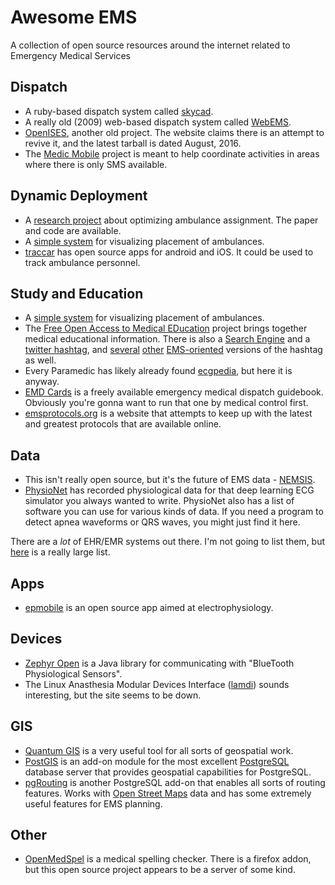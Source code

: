 # Awesome EMS
A collection of open source resources around the internet related to Emergency Medical Services

## Dispatch

* A ruby-based dispatch system called [skycad](https://github.com/shakycode/skycad).
* A really old (2009) web-based dispatch system called [WebEMS](http://webems.sourceforge.net/). 
* [OpenISES](https://sourceforge.net/projects/openises/?source=navbar), another old project. The website claims there is an attempt to revive it, and the latest tarball is dated August, 2016. 
* The [Medic Mobile](https://github.com/medic) project is meant to help coordinate activities in areas where there is only SMS available.

## Dynamic Deployment

* A [research project](https://github.com/4rdhendu/Ambulance-multi-agent-planning) about optimizing ambulance assignment. The paper and code are available.
* A [simple system](https://github.com/ViditIsOnline/SLOR_Back) for visualizing placement of ambulances.
* [traccar](https://www.traccar.org/) has open source apps for android and iOS. It could be used to track ambulance personnel.

## Study and Education

* A [simple system](https://github.com/ViditIsOnline/SLOR_Back) for visualizing placement of ambulances.
* The [Free Open Access to Medical EDucation](http://lifeinthefastlane.com/collections/) project brings together medical educational information. There is also a [Search Engine](http://googlefoam.com) and a [twitter hashtag](https://twitter.com/hashtag/foamed), and [several](https://twitter.com/hashtag/foampara) [other](https://twitter.com/hashtag/foamcc) [EMS-oriented](https://twitter.com/hashtag/foamems) versions of the hashtag as well.
* Every Paramedic has likely already found [ecgpedia](http://en.ecgpedia.org), but here it is anyway.
* [EMD Cards](http://www.tablonenblanco.com/Ticket/emd_cards/EMD_Card_Version_0.26.2.pdf) is a freely available emergency medical dispatch guidebook. Obviously you're gonna want to run that one by medical control first.
* [emsprotocols.org](http://www.emsprotocols.org/) is a website that attempts to keep up with the latest and greatest protocols that are available online.

## Data

* This isn't really open source, but it's the future of EMS data - [NEMSIS](http://www.nemsis.org/index.html).
* [PhysioNet](http://www.physionet.org/) has recorded physiological data for that deep learning ECG simulator you always wanted to write. PhysioNet also has a list of software you can use for various kinds of data. If you need a program to detect apnea waveforms or QRS waves, you might just find it here.

There are a *lot* of EHR/EMR systems out there. I'm not going to list them, but [here](http://www.ourmed.org/wiki/List_of_open_source_healthcare_software) is a really large list.

## Apps

* [epmobile](https://github.com/mannd/epmobile) is an open source app aimed at electrophysiology.

## Devices

* [Zephyr Open](https://code.google.com/archive/p/zephyropen/) is a Java library for communicating with "BlueTooth Physiological Sensors".
* The Linux Anasthesia Modular Devices Interface ([lamdi](gasnet.med.yale.edu/lamdi/)) sounds interesting, but the site seems to be down.

## GIS

* [Quantum GIS](qgis.org) is a very useful tool for all sorts of geospatial work.
* [PostGIS](postgis.net) is an add-on module for the most excellent [PostgreSQL](postgresql.org) database server that provides geospatial capabilities for PostgreSQL.
* [pgRouting](pgrouting.org) is another PostgreSQL add-on that enables all sorts of routing features. Works with [Open Street Maps](openstreetmap.org) data and has some extremely useful features for EMS planning.




## Other

* [OpenMedSpel](https://www.openhub.net/p/openmedspel) is a medical spelling checker. There is a firefox addon, but this open source project appears to be a server of some kind.

